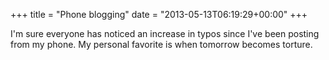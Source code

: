 +++
title = "Phone blogging"
date = "2013-05-13T06:19:29+00:00"
+++

I'm sure everyone has noticed an increase in typos since I've been posting from my phone. My personal favorite is when tomorrow becomes torture.
			
